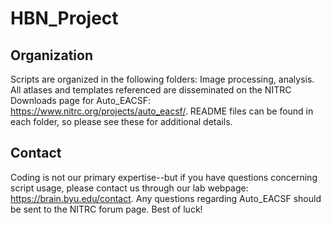 # HBN_Project

## Organization
Scripts are organized in the following folders: Image processing, analysis. All atlases and templates referenced are disseminated on the NITRC Downloads page for Auto_EACSF: https://www.nitrc.org/projects/auto_eacsf/. README files can be found in each folder, so please see these for additional details.

## Contact
Coding is not our primary expertise--but if you have questions concerning script usage, please contact us through our lab webpage: https://brain.byu.edu/contact. Any questions regarding Auto_EACSF should be sent to the NITRC forum page. Best of luck!

